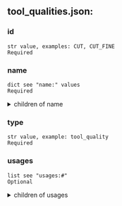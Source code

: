 
## tool_qualities.json:

### id 
 ```
 str value, examples: CUT, CUT_FINE
 Required 
```

 ### name 

 ```
 dict see "name:" values
 Required 
```


 <details> 
 <summary> children of name </summary> 

 ### name:str 

 ```
 str value, examples: cutting, fine cutting
 Required 
```



 </details>
</summary>


 </details>
</summary>

 ### type 

 ```
 str value, example: tool_quality
 Required 
```


 ### usages 

 ```
 list see "usages:#"
 Optional 
```


 <details> 
 <summary> children of usages </summary> 

 ### usages:# 

 ```
 list see "usages:#:#"
 Required 
```


 <details> 
 <summary> children of usages:# </summary> 

 ### usages:#:# 

 ```
 int value, examples: 1, 2 

-OR-

 list
 Required 
```


 <details> 
 <summary> children of usages:#:# </summary> 

 ### usages:#:#:# 

 ```
 str value, examples: salvage, LUMBER
 Required 
```



